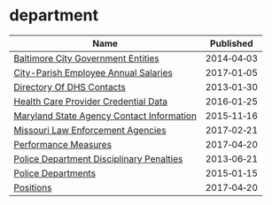 # department

Name | Published
---- | ---------
[Baltimore City Government Entities](../datasets/cut3-c4bx.md) | 2014&#x2011;04&#x2011;03
[City-Parish Employee Annual Salaries](../datasets/g5c2-myyj.md) | 2017&#x2011;01&#x2011;05
[Directory Of DHS Contacts](../datasets/cete-9g3v.md) | 2013&#x2011;01&#x2011;30
[Health Care Provider Credential Data](../datasets/qxh8-f4bd.md) | 2016&#x2011;01&#x2011;25
[Maryland State Agency Contact Information](../datasets/jfbi-sxb5.md) | 2015&#x2011;11&#x2011;16
[Missouri Law Enforcement Agencies](../datasets/cgbu-k38b.md) | 2017&#x2011;02&#x2011;21
[Performance Measures](../datasets/bywz-284j.md) | 2017&#x2011;04&#x2011;20
[Police Department Disciplinary Penalties](../datasets/ns22-2dcm.md) | 2013&#x2011;06&#x2011;21
[Police Departments](../datasets/k2zz-z5mw.md) | 2015&#x2011;01&#x2011;15
[Positions](../datasets/46qe-t7np.md) | 2017&#x2011;04&#x2011;20

